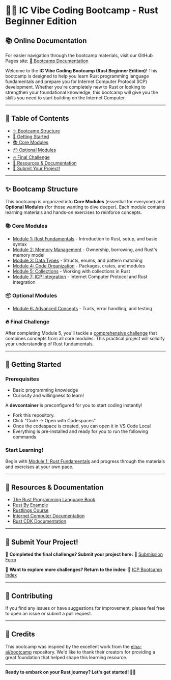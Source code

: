 # 🦀🔥 IC Vibe Coding Bootcamp - Rust Beginner Edition

## 📚 Online Documentation

For easier navigation through the bootcamp materials, visit our GitHub Pages site:
[📖 Bootcamp Documentation](https://pt-icp-hub.github.io/ICP-Bootcamp-Vibe-Coding-Beginner/)

Welcome to the **IC Vibe Coding Bootcamp (Rust Beginner Edition)**! This bootcamp is designed to help you learn Rust programming language fundamentals and prepare you for Internet Computer Protocol (ICP) development. Whether you're completely new to Rust or looking to strengthen your foundational knowledge, this bootcamp will give you the skills you need to start building on the Internet Computer.

---

## 📜 Table of Contents

- [✨ Bootcamp Structure](#-bootcamp-structure)
- [🚀 Getting Started](#-getting-started)
- [📚 Core Modules](#-core-modules)
- [📦 Optional Modules](#-optional-modules)
- [🔥 Final Challenge](#-final-challenge)
- [🧰 Resources & Documentation](#-resources--documentation)
- [📩 Submit Your Project!](#-submit-your-project)

---

## ✨ Bootcamp Structure

This bootcamp is organized into **Core Modules** (essential for everyone) and **Optional Modules** (for those wanting to dive deeper). Each module contains learning materials and hands-on exercises to reinforce concepts.

### 📚 Core Modules

- [Module 1: Rust Fundamentals](./modules/module1-fundamentals/README.md) - Introduction to Rust, setup, and basic syntax
- [Module 2: Memory Management](./modules/module2-memory-management/README.md) - Ownership, borrowing, and Rust's memory model
- [Module 3: Data Types](./modules/module3-data-types/README.md) - Structs, enums, and pattern matching
- [Module 4: Code Organization](./modules/module4-code-organization/README.md) - Packages, crates, and modules
- [Module 5: Collections](./modules/module5-collections/README.md) - Working with collections in Rust
- [Module 7: ICP Integration](./modules/module7-icp-integration/README.md) - Internet Computer Protocol and Rust integration

### 📦 Optional Modules

- [Module 6: Advanced Concepts](./modules/module6-advanced-concepts/README.md) - Traits, error handling, and testing

### 🔥 Final Challenge

After completing Module 5, you'll tackle a [comprehensive challenge](./modules/module5-collections/exercises/final_challenge/README.md) that combines concepts from all core modules. This practical project will solidify your understanding of Rust fundamentals.

---

## 🚀 Getting Started

### Prerequisites

- Basic programming knowledge
- Curiosity and willingness to learn!

A **devcontainer** is preconfigured for you to start coding instantly!

- Fork this repository.
- Click "Code → Open with Codespaces"
- Once the codespace is created, you can open it in VS Code Local
- Everything is pre-installed and ready for you to run the following commands

### Start Learning!

Begin with [Module 1: Rust Fundamentals](./modules/module1-fundamentals/README.md) and progress through the materials and exercises at your own pace.

---

## 🧰 Resources & Documentation

- [The Rust Programming Language Book](https://doc.rust-lang.org/book/)
- [Rust By Example](https://doc.rust-lang.org/rust-by-example/)
- [Rustlings Course](https://github.com/rust-lang/rustlings/)
- [Internet Computer Documentation](https://internetcomputer.org/docs/)
- [Rust CDK Documentation](https://internetcomputer.org/docs/current/developer-docs/build/cdks/rust-cdk/)

---

## 📩 Submit Your Project!

🎯 **Completed the final challenge? Submit your project here:**
📢 [Submission Form](https://forms.gle/Sgmm1y2bLXYY7mwC6)

📌 **Want to explore more challenges? Return to the index:**
🔗 [ICP Bootcamp Index](https://github.com/pt-icp-hub/ICP-Bootcamp-Vibe-Coding-Index)

---

## 🤝 Contributing

If you find any issues or have suggestions for improvement, please feel free to open an issue or submit a pull request.

---

## 🙏 Credits

This bootcamp was inspired by the excellent work from the [elna-ai/bootcamp](https://github.com/elna-ai/bootcamp) repository. We'd like to thank their creators for providing a great foundation that helped shape this learning resource.

---

**Ready to embark on your Rust journey? Let's get started! 🚀🦀**

